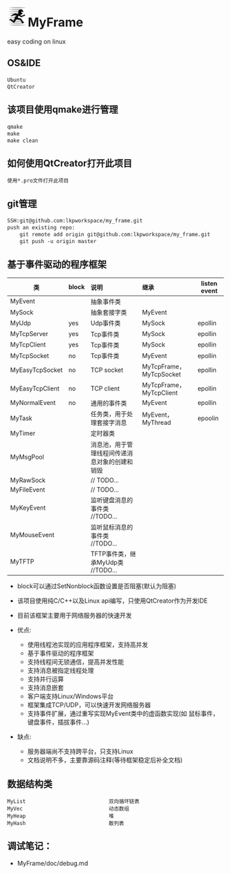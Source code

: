 # ![run](https://github.com/lkpworkspace/demo/blob/master/pics/icon3.png)MyFrame
easy coding on linux

## OS&IDE
	Ubuntu
	QtCreator
## 该项目使用qmake进行管理
    qmake
    make
    make clean
## 如何使用QtCreator打开此项目
    使用*.pro文件打开此项目
## git管理
	SSH:git@github.com:lkpworkspace/my_frame.git
	push an existing repo:
		git remote add origin git@github.com:lkpworkspace/my_frame.git
		git push -u origin master

## 基于事件驱动的程序框架

|       类         |  block  |    说明                      |   继承                    | listen event|
|-----------------|:--------|:----------------------------|:-------------------------|---------------|
| MyEvent          |        |    抽象事件类                 |                          ||
| MySock           |        |    抽象套接字类               |  MyEvent                 ||
| MyUdp            |  yes   |    Udp事件类                 |  MySock                  | epollin |
| MyTcpServer      |  yes   |    Tcp事件类                 |  MySock                  | epollin |
| MyTcpClient      |  yes   |    Tcp事件类                 |  MySock                  | epollin |
| MyTcpSocket      |  no    |    Tcp事件类                 |  MyEvent                 | epollin |
| MyEasyTcpSocket  |  no    |   TCP socket                | MyTcpFrame，MyTcpSocket  | epollin |
| MyEasyTcpClient  |  no    |   TCP client                | MyTcpFrame，MyTcpClient  | epollin |
| MyNormalEvent    |  no    |    通用的事件类               | MyEvent                 | epollin |
| MyTask           |        |任务类，用于处理套接字消息       | MyEvent， MyThread       | epoolin |
| MyTimer          |        |    定时器类                  |                          ||
| MyMsgPool        |        |消息池，用于管理线程间传递消息对象的创建和销毁 |                          ||
| MyRawSock        |        |    // TODO...               |                          ||
| MyFileEvent      |        |    // TODO...               |                          ||
| MyKeyEvent       |        |    监听键盘消息的事件类 //TODO...|                         ||
| MyMouseEvent     |        |    监听鼠标消息的事件类  //TODO...|                        ||
| MyTFTP           |        |    TFTP事件类，继承MyUdp类 //TODO...|                     ||

* block可以通过SetNonblock函数设置是否阻塞(默认为阻塞)
* 该项目使用纯C/C++以及Linux api编写，只使用QtCreator作为开发IDE
* 目前该框架主要用于网络服务器的快速开发
* 优点:
	- 使用线程池实现的应用程序框架，支持高并发
	- 基于事件驱动的程序框架
	- 支持线程间无锁通信，提高并发性能
	- 支持消息被指定线程处理
	- 支持并行运算
	- 支持消息嵌套
	- 客户端支持Linux/Windows平台
	- 框架集成TCP/UDP，可以快速开发网络服务器
	- 支持事件扩展，通过重写实现MyEvent类中的虚函数实现(如 鼠标事件， 键盘事件，插拔事件...)

* 缺点:
	- 服务器端尚不支持跨平台，只支持Linux
	- 文档说明不多，主要靠源码注释(等待框架稳定后补全文档)


## 数据结构类
	MyList                           双向循环链表
	MyVec                            动态数组
	MyHeap                           堆
	MyHash                           散列表

## 调试笔记：
* MyFrame/doc/debug.md

